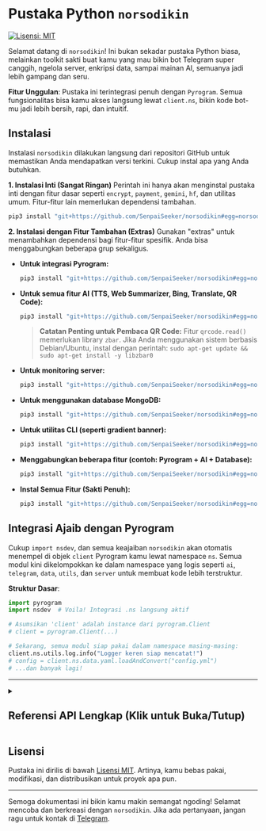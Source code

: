 # Pustaka Python `norsodikin`

[![Lisensi: MIT](https://img.shields.io/badge/License-MIT-yellow.svg)](https://opensource.org/licenses/MIT)

Selamat datang di `norsodikin`! Ini bukan sekadar pustaka Python biasa, melainkan toolkit sakti buat kamu yang mau bikin bot Telegram super canggih, ngelola server, enkripsi data, sampai mainan AI, semuanya jadi lebih gampang dan seru.

**Fitur Unggulan**: Pustaka ini terintegrasi penuh dengan `Pyrogram`. Semua fungsionalitas bisa kamu akses langsung lewat `client.ns`, bikin kode bot-mu jadi lebih bersih, rapi, dan intuitif.

## Instalasi

Instalasi `norsodikin` dilakukan langsung dari repositori GitHub untuk memastikan Anda mendapatkan versi terkini. Cukup instal apa yang Anda butuhkan.

**1. Instalasi Inti (Sangat Ringan)**
Perintah ini hanya akan menginstal pustaka inti dengan fitur dasar seperti `encrypt`, `payment`, `gemini`, `hf`, dan utilitas umum. Fitur-fitur lain memerlukan dependensi tambahan.

```bash
pip3 install "git+https://github.com/SenpaiSeeker/norsodikin#egg=norsodikin"
```

**2. Instalasi dengan Fitur Tambahan (Extras)**
Gunakan "extras" untuk menambahkan dependensi bagi fitur-fitur spesifik. Anda bisa menggabungkan beberapa grup sekaligus.

*   **Untuk integrasi Pyrogram:**
    ```bash
    pip3 install "git+https://github.com/SenpaiSeeker/norsodikin#egg=norsodikin[pyrogram]"
    ```
*   **Untuk semua fitur AI (TTS, Web Summarizer, Bing, Translate, QR Code):**
    ```bash
    pip3 install "git+https://github.com/SenpaiSeeker/norsodikin#egg=norsodikin[ai]"
    ```
    > **Catatan Penting untuk Pembaca QR Code:**
    > Fitur `qrcode.read()` memerlukan library `zbar`. Jika Anda menggunakan sistem berbasis Debian/Ubuntu, instal dengan perintah:
    > `sudo apt-get update && sudo apt-get install -y libzbar0`

*   **Untuk monitoring server:**
    ```bash
    pip3 install "git+https://github.com/SenpaiSeeker/norsodikin#egg=norsodikin[server]"
    ```
*   **Untuk menggunakan database MongoDB:**
    ```bash
    pip3 install "git+https://github.com/SenpaiSeeker/norsodikin#egg=norsodikin[database]"
    ```
*   **Untuk utilitas CLI (seperti gradient banner):**
    ```bash
    pip3 install "git+https://github.com/SenpaiSeeker/norsodikin#egg=norsodikin[cli]"
    ```
*   **Menggabungkan beberapa fitur (contoh: Pyrogram + AI + Database):**
    ```bash
    pip3 install "git+https://github.com/SenpaiSeeker/norsodikin#egg=norsodikin[pyrogram,ai,database]"
    ```
*   **Instal Semua Fitur (Sakti Penuh):**
    ```bash
    pip3 install "git+https://github.com/SenpaiSeeker/norsodikin#egg=norsodikin[all]"
    ```

## Integrasi Ajaib dengan Pyrogram

Cukup `import nsdev`, dan semua keajaiban `norsodikin` akan otomatis menempel di objek `client` Pyrogram kamu lewat namespace `ns`. Semua modul kini dikelompokkan ke dalam namespace yang logis seperti `ai`, `telegram`, `data`, `utils`, dan `server` untuk membuat kode lebih terstruktur.

**Struktur Dasar**:

```python
import pyrogram
import nsdev  # Voila! Integrasi .ns langsung aktif

# Asumsikan 'client' adalah instance dari pyrogram.Client
# client = pyrogram.Client(...)

# Sekarang, semua modul siap pakai dalam namespace masing-masing:
client.ns.utils.log.info("Logger keren siap mencatat!")
# config = client.ns.data.yaml.loadAndConvert("config.yml")
# ...dan banyak lagi!
```

---

<details>
<summary><h2><strong>Referensi API Lengkap (Klik untuk Buka/Tutup)</strong></h2></summary>

Berikut adalah panduan mendalam untuk setiap modul yang tersedia.

### 1. `actions` -> `client.ns.telegram.actions`
Modul untuk menampilkan status *chat action* (seperti "typing...", "uploading photo...") secara otomatis selama sebuah proses berjalan. Ini memberikan feedback visual kepada pengguna bahwa bot sedang sibuk.

**Struktur & Inisialisasi:**
Modul ini digunakan sebagai *context manager* (`async with`), yang akan memulai dan menghentikan pengiriman *chat action* secara otomatis.

**Contoh Penggunaan Lengkap:**
```python
import asyncio

# @app.on_message(...)
async def long_process_handler(client, message):
    # Bot akan menampilkan status "typing..." selama 5 detik
    await message.reply("Saya akan berpura-pura sibuk mengetik selama 5 detik...")
    async with client.ns.telegram.actions.typing(message.chat.id):
        await asyncio.sleep(5)
    
    # Bot akan menampilkan "uploading video..." selama proses upload
    await message.reply("Sekarang saya akan upload video (simulasi)...")
    async with client.ns.telegram.actions.upload_video(message.chat.id):
        # ... kode untuk proses upload file video Anda di sini ...
        await asyncio.sleep(8)
    
    await message.reply("Selesai!")

```
**Metode yang Tersedia:**
- `.typing(chat_id)`
- `.upload_photo(chat_id)`
- `.upload_video(chat_id)`
- `.record_video(chat_id)`
- `.record_voice(chat_id)`

---

### 2. `addUser` -> `client.ns.server.user`
Modul ini berfungsi sebagai manajer pengguna SSH jarak jauh di server Linux, memungkinkan Anda menambah dan menghapus pengguna langsung dari skrip Python dan mengirim notifikasi ke Telegram.

**Struktur & Inisialisasi:**
Kelas `SSHUserManager` diinisialisasi dengan kredensial bot Telegram yang akan digunakan untuk mengirim detail login.

- **Parameter Wajib:**
  - `bot_token` (`str`): Token bot Telegram Anda.
  - `chat_id` (`int`|`str`): ID chat tujuan untuk notifikasi.

```python
user_manager = client.ns.server.user(
    bot_token="TOKEN_BOT_TELEGRAM_ANDA", 
    chat_id=CHAT_ID_TUJUAN_ANDA
)
```

**Contoh Penggunaan Lengkap:**
```python
# Menambah pengguna dengan username dan password acak
# Detail login akan dikirim ke chat_id yang dikonfigurasi
user_manager.add_user()

# Menambah pengguna dengan username dan password yang ditentukan
user_manager.add_user(
    ssh_username="budi", 
    ssh_password="PasswordKuatRahasia123"
)

# Menghapus pengguna dari sistem
user_manager.delete_user(ssh_username="budi")
```
**Catatan Penting:** Skrip ini memerlukan hak akses `sudo` untuk dapat menjalankan perintah `adduser` dan `deluser` di server.

---

### 3. `argument` -> `client.ns.telegram.arg`
Toolkit untuk mem-parsing dan mengekstrak informasi dari objek `message` Pyrogram. Sangat berguna di dalam message handler untuk mengambil argumen, user, dan alasan.

**Contoh Penggunaan:**
Anggap Anda memiliki handler untuk perintah `/ban @user Pelanggaran berat`.
```python
@app.on_message(filters.command("ban"))
async def ban_user(client, message):
    # Mengambil ID user dan alasan dari pesan
    # Bekerja untuk reply, username (@user), dan user ID
    user_id, reason = await client.ns.telegram.arg.getReasonAndId(message)
    if user_id:
        print(f"User yang akan diban: {user_id}")
        print(f"Alasan: {reason or 'Tidak ada alasan'}")
    else:
        print("User tidak ditemukan.")

    # Mengambil seluruh teks setelah perintah
    full_args = client.ns.telegram.arg.getMessage(message, is_arg=True)
    print(f"Argumen lengkap: {full_args}")

    # Cek apakah pengirim pesan adalah admin di grup
    is_admin = await client.ns.telegram.arg.getAdmin(message)
    print(f"Apakah pengirim admin? {is_admin}")
    
    # Membuat mention link yang aman untuk log
    me = await client.get_me()
    mention_link = client.ns.telegram.arg.getMention(me, tag_and_id=True)
    print(f"Mention saya dengan ID: {mention_link}")
```

---

### 4. `bing` -> `client.ns.ai.bing` (Tidak Stabil)
Generator gambar AI menggunakan Bing Image Creator. Karena ketergantungan pada *web scraping*, modul ini rentan terhadap perubahan dari sisi Bing. Gunakan dengan hati-hati.

**Struktur & Inisialisasi:**
Membutuhkan cookie autentikasi `_U` dari browser Anda setelah login ke `bing.com/create`.

- **Parameter Wajib:**
  - `auth_cookie_u` (`str`): Nilai cookie `_U` dari bing.com.

```python
BING_COOKIE = "NILAI_COOKIE__U_ANDA"
bing_generator = client.ns.ai.bing(auth_cookie_u=BING_COOKIE)
```

**Contoh Penggunaan:**
```python
prompt_gambar = "seekor rubah cyberpunk mengendarai motor di kota neon"
try:
    # Parameter opsional: num_images (default: 4), max_wait_seconds (default: 300)
    list_url = await bing_generator.generate(
        prompt=prompt_gambar, 
        num_images=2
    )
    print("URL gambar yang dihasilkan:", list_url)
    # Anda bisa mengirim URL ini langsung ke Telegram
    # for url in list_url:
    #     await message.reply_photo(url)
except Exception as e:
    print(f"Gagal membuat gambar: {e}")
```

---

### 5. `button` -> `client.ns.telegram.button`
Perkakas canggih untuk membuat `InlineKeyboardMarkup` dan `ReplyKeyboardMarkup` dengan sintaks yang intuitif, termasuk fitur paginasi otomatis.

**Membuat Inline Keyboard dari Teks**
- **Aturan:** Setiap tombol harus dalam blok `|...|`. Setiap blok membuat baris baru.
- **Format:** `| Teks Tombol - data_callback_atau_url |`
- **Gabung Baris:** Gunakan `;same` di akhir data callback untuk menggabungkan tombol ke baris sebelumnya.

```python
teks_inline = """
Pilih opsi:
| 👤 Profil Saya - profil_user |
| 🌐 Website Kami - https://github.com/SenpaiSeeker/norsodikin |
| 📚 Bantuan - bantuan;same |
"""
# Layout: Baris 1: "Profil Saya". Baris 2: "Website Kami" dan "Bantuan".
keyboard_inline, sisa_teks = client.ns.telegram.button.create_inline_keyboard(teks_inline)
# await message.reply(sisa_teks, reply_markup=keyboard_inline)
```

**Membuat Paginasi (Halaman Tombol) Otomatis**
Fungsi `create_pagination_keyboard` secara otomatis membuat keyboard berhalaman untuk daftar yang panjang.
```python
list_produk = [{"text": f"Produk #{i}", "data": f"prod_{i}"} for i in range(1, 31)]
halaman_sekarang = 2 # Halaman yang ingin ditampilkan

# Membuat keyboard paginasi
keyboard_paginasi = client.ns.telegram.button.create_pagination_keyboard(
    items=list_produk,                      # list item, bisa dict atau string
    current_page=halaman_sekarang,          # halaman saat ini
    items_per_page=6,                       # jumlah item per halaman (opsional, default 5)
    items_per_row=2,                        # jumlah item per baris (opsional, default 1)
    callback_prefix="nav_produk",           # prefix untuk callback navigasi (e.g., "nav_produk_1")
    item_callback_prefix="pilih_produk",    # prefix untuk callback item (e.g., "pilih_produk_prod_5")
    extra_params=[                          # tombol tambahan di bagian bawah
        {"text": "« Kembali ke Menu", "callback_data": "menu_utama"},
    ]
)
# await message.reply("Daftar produk (Halaman 2 dari 5):", reply_markup=keyboard_paginasi)
```
---

### 6. `database` -> `client.ns.data.db`
Sistem database fleksibel yang mendukung penyimpanan lokal (JSON), SQLite, dan MongoDB, dengan enkripsi data otomatis.

**Inisialisasi Database**
Pilih backend penyimpanan Anda saat inisialisasi.

```python
# Opsi 1: JSON Lokal (Default, paling sederhana)
db = client.ns.data.db()

# Opsi 2: SQLite (Lebih Cepat dan Robust)
db_sqlite = client.ns.data.db(storage_type="sqlite", file_name="bot_data")

# Opsi 3: MongoDB (Skalabilitas Tinggi)
db_mongo = client.ns.data.db(
    storage_type="mongo",
    mongo_url="mongodb://user:pass@host:port/"
)

# Opsi 4: Inisialisasi Lanjutan dengan Semua Parameter
db_full = client.ns.data.db(
    storage_type="sqlite",
    file_name="production_db",
    keys_encrypt="KUNCI_ENKRIPSI_SANGAT_RAHASIA_ANDA", # Ganti dengan kunci Anda sendiri!
    method_encrypt="bytes", # Pilihan: 'bytes', 'shift', 'binary'
    auto_backup=True,
    backup_bot_token="TOKEN_BOT_UNTUK_BACKUP",
    backup_chat_id="ID_CHAT_TUJUAN_BACKUP",
    backup_interval_hours=24 # Backup setiap 24 jam
)
```

**Operasi Data Dasar (CRUD)**
Gunakan `setVars`, `getVars`, `setListVars`, `getListVars`, `removeVars` dll. Parameter `var_key` berfungsi seperti "folder" untuk mengorganisir data.

```python
user_id = 12345
# Menyimpan string
db.setVars(user_id, "nama", "Budi", var_key="profil")
# Menyimpan list
db.setListVars(user_id, "hobi", "Membaca", var_key="profil")
db.setListVars(user_id, "hobi", "Ngoding", var_key="profil")
# Mendapatkan data
nama = db.getVars(user_id, "nama", var_key="profil")
hobi_list = db.getListVars(user_id, "hobi", var_key="profil")
print(f"{nama} punya hobi: {hobi_list}") # Output: Budi punya hobi: ['Membaca', 'Ngoding']

# Mengelola masa aktif user
db.setExp(user_id, exp=30) # User aktif selama 30 hari
sisa_hari = db.daysLeft(user_id)
print(f"Sisa masa aktif: {sisa_hari} hari")

if db.checkAndDeleteIfExpired(user_id):
    print("Pengguna kedaluwarsa dan datanya telah dihapus.")
```
---

### 7. `encrypt` -> `client.ns.code`
Koleksi kelas untuk enkripsi dan dekripsi data dengan berbagai metode.

**Struktur & Inisialisasi:**
- **Parameter `CipherHandler`:**
  - `key` (`str`): Kunci rahasia untuk enkripsi.
  - `method` (`str`): Metode enkripsi. Pilihan: `bytes` (direkomendasikan), `shift`, `binary`.
- **Parameter `AsciiManager`:**
  - `key` (`str`): Kunci rahasia untuk enkripsi berbasis ASCII offset.

```python
# Direkomendasikan
cipher_bytes = client.ns.code.Cipher(key="kunci-rahasia-super-aman-123", method="bytes")

# Metode alternatif
cipher_shift = client.ns.code.Cipher(key="kunci-shift", method="shift")
ascii_manager = client.ns.code.Ascii(key="kunci-lain-lagi")
```

**Contoh Penggunaan:**
```python
data_asli = {"id": 123, "plan": "premium", "user": "Budi"}

# Enkripsi
terenkripsi_hex = cipher_bytes.encrypt(data_asli)
print(f"Data Terenkripsi (hex): {terenkripsi_hex}")

# Dekripsi
didekripsi_kembali = cipher_bytes.decrypt(terenkripsi_hex)
print(f"Data Didekripsi: {didekripsi_kembali}")
print(f"Tipe data setelah dekripsi: {type(didekripsi_kembali)}")
```

---

### 8. `formatter` -> `client.ns.telegram.formatter`
Builder canggih untuk menyusun pesan berformat dengan sintaks Markdown kustom atau mode HTML standar.

**Struktur & Inisialisasi:**
- **Parameter:** `mode` (`str`) - "markdown" (default) atau "html".

```python
fmt = client.ns.telegram.formatter("markdown") # Atau "html"
```
Sintaks Markdown Kustom: `**Bold**`, `__Italic__`, `--Underline--`, `~~Strike~~`, `||Spoiler||`, `\`Code\``.

**Contoh Penggunaan:**
```python
pesan_terformat = (
    fmt.bold("🔥 Update Sistem Penting 🔥").new_line(2)
    .text("Halo semua, kami ingin menginformasikan bahwa:").new_line()
    .underline("Semua Layanan Telah Kembali Normal").new_line()
    .italic("Terima kasih atas kesabaran Anda selama perbaikan.").new_line(2)
    .mono("Kode insiden: SRV-2024-08-XYZ").new_line()
    .link("Lihat log lengkap di sini", "https://github.com/SenpaiSeeker/norsodikin")
    .to_string()
)
# await message.reply(pesan_terformat, disable_web_page_preview=True)
```
---

### 9. `gemini` -> `client.ns.ai.gemini`
Integrasi dengan Google Gemini API untuk fungsionalitas chatbot dan fitur AI kreatif lainnya seperti "Cek Khodam".

**Struktur & Inisialisasi:**
- **Parameter Wajib:**
  - `api_key` (`str`): Kunci API Google Gemini Anda.

```python
GEMINI_KEY = "API_KEY_GEMINI_ANDA"
chatbot = client.ns.ai.gemini(api_key=GEMINI_KEY)
```

**Contoh 1: Chatbot Umum**
```python
user_id = "sesi_unik_pengguna_123"
bot_name = "Bot Cerdas" # Nama bot Anda untuk salam pembuka
pertanyaan = "jelaskan apa itu lubang hitam secara sederhana"
jawaban = chatbot.send_chat_message(pertanyaan, user_id, bot_name)

print(jawaban)
# await message.reply(jawaban)
```

**Contoh 2: Fitur "Cek Khodam" (Hiburan)**
Fungsi `send_khodam_message` menggunakan instruksi sistem khusus untuk menghasilkan deskripsi "khodam" berdasarkan nama.
```python
user_id = message.from_user.id # Gunakan ID user untuk memisahkan sesi
nama_pengguna = message.from_user.first_name
deskripsi_khodam = chatbot.send_khodam_message(nama_pengguna, user_id)

pesan_khodam = (
    fmt.bold(f"✨ Khodam Terdeteksi untuk {nama_pengguna} ✨").new_line(2)
    .text(deskripsi_khodam)
    .to_string()
)
# await message.reply(pesan_khodam)
```

---

### 10. `gradient` -> `client.ns.utils.grad`
Mempercantik output terminal dengan teks bergradien dan timer countdown. Berguna untuk CLI atau saat menjalankan bot dari konsol.

**Contoh Penggunaan:**
```python
import asyncio

# Menampilkan banner teks dengan warna gradien
client.ns.utils.grad.render_text("Norsodikin")

# Menjalankan timer countdown di terminal
await client.ns.utils.grad.countdown(
    seconds=10, 
    text="Bot akan dimulai dalam: {time}"
)
print("\nBot dimulai!")
```

---

### 11. `hf` -> `client.ns.ai.hf` (Direkomendasikan)
Generator gambar AI stabil menggunakan Hugging Face Inference API. Alternatif yang lebih andal dibandingkan `bing`.

**Struktur & Inisialisasi:**
- **Parameter Wajib:**
  - `api_key` (`str`): Token API Hugging Face Anda (biasanya dimulai dengan `hf_`).
- **Parameter Opsional:**
  - `model_id` (`str`): ID model di Hugging Face Hub (default: `stabilityai/stable-diffusion-xl-base-1.0`).

```python
HF_TOKEN = "hf_TOKEN_ANDA"
hf_generator = client.ns.ai.hf(
    api_key=HF_TOKEN, 
    model_id="runwayml/stable-diffusion-v1-5" # Contoh menggunakan model lain
)
```

**Contoh Penggunaan:**
```python
from io import BytesIO

prompt = "foto seorang astronot duduk santai di pantai mars, gaya realistis"
try:
    # Generate 1 gambar
    list_bytes = await hf_generator.generate(prompt, num_images=1)
    
    if list_bytes:
        gambar_bytes = list_bytes[0]
        # Kirim sebagai file
        file_gambar = BytesIO(gambar_bytes)
        file_gambar.name = "hasil-ai.png"
        # await message.reply_photo(file_gambar, caption=f"Prompt: {prompt}")
except Exception as e:
    print(f"Gagal membuat gambar: {e}")
```

---

### 12. `listen` -> `client.listen()` & `chat.ask()`
*Monkey-patching* untuk Pyrogram yang menambahkan alur percakapan interaktif, memungkinkan bot untuk "menunggu" jawaban dari pengguna.

**Aktivasi:** Cukup `from nsdev import listen` di awal skrip utama Anda.

**Contoh Penggunaan:**
```python
import asyncio
from nsdev import listen # Wajib di-import

# @app.on_message(filters.command("register"))
async def register(client, message):
    try:
        nama_msg = await message.chat.ask(
            "Halo! Siapa namamu?", 
            timeout=30 # Waktu tunggu dalam detik (opsional)
        )
        
        umur_msg = await message.chat.ask(
            f"Senang bertemu, {nama_msg.text}! Sekarang, berapa usiamu?",
            filters=filters.regex(r"^\d+$"), # Hanya menerima angka (opsional)
            timeout=30
        )
        
        await message.reply(
            f"Terima kasih! Data kamu tersimpan:\n"
            f"Nama: {nama_msg.text}\n"
            f"Umur: {umur_msg.text} tahun"
        )
    except asyncio.TimeoutError:
        await message.reply("Waktu habis. Silakan coba lagi /register.")
    except Exception as e:
        await message.reply(f"Terjadi error: {e}")
```

---

### 13. `logger` -> `client.ns.utils.log`
Logger canggih pengganti `print()` yang memberikan output berwarna, berformat, dan informatif ke konsol.

**Penggunaan Dasar (Tanpa Konfigurasi):**
```python
client.ns.utils.log.info("Memulai proses penting...")
data = {"id": 42, "user": "admin"}
client.ns.utils.log.debug(f"Data yang diterima: {data}")

try:
    hasil = 100 / 0
except Exception as e:
    # Error akan ditampilkan dengan warna merah dan detail lengkap
    client.ns.utils.log.error(f"Terjadi kesalahan fatal saat pembagian: {e}")
client.ns.utils.log.warning("Ini adalah peringatan, proses tetap berjalan.")
```

**Inisialisasi Kustom (Opsional):**
Anda bisa membuat instance logger baru dengan konfigurasi berbeda.
```python
# Membuat logger baru untuk modul spesifik
payment_logger = client.ns.utils.log.__class__(
    tz='America/New_York', # Zona waktu
    fmt='{asctime} [{levelname}] [PAYMENT] {message}', # Format log yang lebih simpel
    datefmt='%H:%M:%S' # Format waktu
)
payment_logger.info("Memproses pembayaran...")
```

---

### 14. `monitor` -> `client.ns.server.monitor`
Utilitas sederhana untuk memantau penggunaan sumber daya server Linux (CPU, RAM, Disk) secara real-time.

**Struktur & Return Value:**
Metode `get_stats()` mengembalikan objek `SimpleNamespace` yang berisi:
- `cpu_percent`, `ram_total_gb`, `ram_used_gb`, `ram_percent`, `disk_total_gb`, `disk_used_gb`, `disk_percent`.

**Contoh Penggunaan:**
```python
stats = client.ns.server.monitor.get_stats()
fmt = client.ns.telegram.formatter("markdown")

pesan_status = (
    fmt.bold("🖥️ Status Server").new_line(2)
    .text("▫️ CPU Load: ").mono(f"{stats.cpu_percent}%").new_line()
    .text("▫️ RAM Usage: ").mono(f"{stats.ram_used_gb:.2f} / {stats.ram_total_gb:.2f} GB ({stats.ram_percent}%)").new_line()
    .text("▫️ Disk Usage: ").mono(f"{stats.disk_used_gb:.2f} / {stats.disk_total_gb:.2f} GB ({stats.disk_percent}%)").new_line()
    .to_string()
)
# await message.reply(pesan_status)
```

---

### 15. `payment` -> `client.ns.payment`
Klien terintegrasi untuk berbagai payment gateway populer di Indonesia.

**A. Midtrans**
```python
midtrans = client.ns.payment.Midtrans(
    server_key="SERVER_KEY_ANDA", 
    client_key="CLIENT_KEY_ANDA", 
    is_production=False # Set True untuk mode produksi
)
payment_info = midtrans.create_payment(
    order_id="order-xyz-12345", 
    gross_amount=50000
)
print("URL Pembayaran Midtrans:", payment_info.redirect_url)

# Untuk mengecek status
status = midtrans.check_transaction(order_id="order-xyz-12345")
print("Status Transaksi:", status.transaction_status)
```

**B. Tripay**
```python
tripay = client.ns.payment.Tripay(api_key="API_KEY_TRIPAY_ANDA")
payment_data = tripay.create_payment(
    method="QRIS", 
    amount=25000, 
    order_id="order-abc-67890", 
    customer_name="Budi"
)
print("Referensi Tripay:", payment_data.data.reference)
print("URL Checkout:", payment_data.data.checkout_url)
```

---

### 16. `progress` -> `client.ns.utils.progress`
Callback helper untuk menampilkan progress bar dinamis saat mengunggah atau mengunduh file besar dengan Pyrogram.

**Alur Kerja:**
1.  Kirim pesan awal (placeholder).
2.  Inisialisasi `TelegramProgressBar` dengan `client` dan `message` dari langkah 1.
3.  Gunakan metode `.update` dari objek progress bar sebagai nilai parameter `progress` di fungsi Pyrogram.

**Contoh Penggunaan:**
```python
# @app.on_message(filters.command("upload"))
async def upload_handler(client, message):
    pesan_status = await message.reply("🚀 Mempersiapkan unggahan...")
    progress_bar = client.ns.utils.progress(
        client=client, 
        message=pesan_status, 
        task_name="Uploading Video.mp4"
    )

    try:
        await client.send_video(
            chat_id=message.chat.id, 
            video="path/ke/video_besar.mp4", 
            caption="Ini video besar yang diunggah dengan progress bar.",
            progress=progress_bar.update # Ini kuncinya!
        )
        await pesan_status.delete() # Hapus pesan progress setelah selesai
    except Exception as e:
        await pesan_status.edit(f"Gagal mengunggah: {e}")

```
---

### 17. `qrcode` -> `client.ns.ai.qrcode`
Modul AI untuk membuat dan membaca gambar QR Code.

**Inisialisasi:**
```python
qr_manager = client.ns.ai.qrcode()
```

#### **A. Membuat QR Code**
Metode `generate(data: str)` mengubah teks atau URL menjadi gambar QR Code.

**Contoh Penggunaan:**
```python
from io import BytesIO

teks_atau_url = "https://github.com/SenpaiSeeker/norsodikin"
qr_bytes = await qr_manager.generate(data=teks_atau_url)

qr_file = BytesIO(qr_bytes)
qr_file.name = "qrcode.png"

# await message.reply_photo(qr_file, caption=f"QR Code untuk:\n`{teks_atau_url}`")
```

#### **B. Membaca QR Code dari Gambar**
Metode `read(image_data: bytes)` mengekstrak teks dari gambar QR Code.

**Catatan Instalasi Penting:**
Fitur ini memerlukan pustaka sistem `ZBar`. Jika Anda menggunakan OS berbasis **Debian** atau **Ubuntu**, Anda **wajib** menginstalnya terlebih dahulu dengan perintah:
```bash
sudo apt-get install libzbar0
```
Tanpa pustaka ini, fungsi pembaca QR Code akan gagal.

- **Parameter:** `image_data` (`bytes`): Data gambar mentah.
- **Return:** `str` (teks hasil decode) atau `None` jika gagal.

**Contoh Penggunaan dengan Pyrogram:**
```python
# @app.on_message(filters.command("readqr") | filters.photo)
async def read_qr_handler(client, message):
    target_message = message.reply_to_message or message
    
    if not target_message.photo:
        await message.reply("Mohon balas ke sebuah gambar atau kirim gambar langsung.")
        return

    status_msg = await message.reply("🔍 Memindai QR Code...")
    # Download foto ke memory
    photo_bytes_io = await client.download_media(target_message.photo.file_id, in_memory=True)
    image_data = photo_bytes_io.getvalue()

    # Panggil metode read dari modul
    decoded_text = await qr_manager.read(image_data=image_data)

    if decoded_text:
        await status_msg.edit(f"✅ **QR Code Terbaca:**\n\n`{decoded_text}`")
    else:
        await status_msg.edit("❌ Tidak dapat menemukan QR Code pada gambar ini.")
```

---

### 18. `shell` -> `client.ns.utils.shell`
Eksekutor perintah shell/terminal secara asinkron dari dalam Python. Berguna untuk tugas otomatisasi dan manajemen server.

**Struktur & Return Value:**
Metode `run(command)` mengembalikan tuple yang berisi: (`stdout`, `stderr`, `returncode`).
- `stdout` (`str`): Output standar dari perintah.
- `stderr` (`str`): Output error dari perintah (jika ada).
- `returncode` (`int`): Kode status eksekusi (0 berarti sukses).

**Contoh Penggunaan:**
```python
# Menjalankan perintah 'ls -l'
stdout, stderr, code = await client.ns.utils.shell.run("ls -l /home")

if code == 0:
    # Sukses
    # await message.reply(f"**Hasil `ls -l`:**\n```{stdout}```")
    print(stdout)
else:
    # Gagal
    # await message.reply(f"**Error saat menjalankan perintah:**\n```{stderr}```")
    print(stderr)
```
**Peringatan Keamanan:** Hati-hati saat menjalankan perintah yang berasal dari input pengguna untuk menghindari *shell injection*. Selalu validasi input jika memungkinkan.

---

### 19. `storekey` -> `client.ns.data.key`
Manajer untuk menangani kunci rahasia dan nama file environment dari argumen terminal, mencegah *hardcoding* kredensial.

**1. Cara Menjalankan di Terminal:**
```bash
python3 main.py --key kunci-rahasia-anda --env config.env
```

**2. Cara Menggunakan di Kode Python:**
```python
# Di file main.py Anda
key_manager = client.ns.data.key()
try:
    # Fungsi ini akan membaca argumen dari terminal
    kunci_rahasia, nama_file_env = key_manager.handle_arguments()
    
    print(f"Menggunakan Kunci: {kunci_rahasia}")
    print(f"File Environment: {nama_file_env}")
    
    # Gunakan variabel ini untuk setup selanjutnya, misal load env file
    # from dotenv import load_dotenv
    # load_dotenv(nama_file_env)
    
except SystemExit:
    # Skrip akan berhenti jika argumen tidak lengkap
    print("Skrip dihentikan karena argumen --key dan --env wajib diisi.")

```
---

### 20. `translate` -> `client.ns.ai.translate`
Modul AI untuk menerjemahkan teks ke berbagai bahasa menggunakan Google Translate API.

**Struktur & Inisialisasi:**
Kelas `Translator` tidak memerlukan parameter saat inisialisasi.

**Metode Utama & Parameter:**
- `to(text: str, dest_lang: str = 'en')`
  - `text`: Teks yang ingin diterjemahkan.
  - `dest_lang`: Kode bahasa tujuan (misal: 'en' untuk Inggris, 'ja' untuk Jepang, 'id' untuk Indonesia). Default-nya adalah 'en'.

**Contoh Penggunaan:**
```python
translator = client.ns.ai.translate()

# Terjemahkan dari Indonesia ke Inggris
teks_id = "Selamat pagi, bagaimana kabarmu?"
hasil_en = await translator.to(teks_id, dest_lang="en")
print(f"'{teks_id}' -> '{hasil_en}'")

# Terjemahkan dari Inggris ke Jepang
teks_en = "Artificial intelligence will change the world."
hasil_ja = await translator.to(teks_en, dest_lang="ja")
print(f"'{teks_en}' -> '{hasil_ja}'")
```

---

### 21. `tts` -> `client.ns.ai.tts`
Modul AI untuk mengubah teks menjadi pesan suara (Text-to-Speech) menggunakan API Google.

**Struktur & Inisialisasi:**
Kelas ini tidak memerlukan parameter saat inisialisasi.

**Contoh Penggunaan:**
```python
from io import BytesIO

tts_generator = client.ns.ai.tts()
audio_bytes = await tts_generator.generate(
    text="Halo, ini adalah pesan suara yang dibuat secara otomatis oleh Norsodikin.", 
    lang="id" # Kode bahasa (opsional, default 'id')
)

file_suara = BytesIO(audio_bytes)
file_suara.name = "notifikasi.ogg" # Nama file penting untuk Telegram
# await message.reply_voice(file_suara, caption="Pesan Suara Penting!")
```

---

### 22. `url` -> `client.ns.utils.url`
Utilitas sederhana untuk memendekkan URL menggunakan layanan TinyURL.

**Struktur & Inisialisasi:**
Kelas `UrlUtils` tidak memerlukan parameter saat inisialisasi.

**Metode Utama & Parameter:**
- `shorten(long_url: str)`
  - `long_url`: URL panjang yang ingin Anda perpendek.

**Contoh Penggunaan:**
```python
url_panjang = "https://github.com/SenpaiSeeker/norsodikin/blob/main/README.md"
url_pendek = await client.ns.utils.url.shorten(url_panjang)

print(f"URL Panjang: {url_panjang}")
print(f"URL Pendek: {url_pendek}")
# await message.reply(f"URL telah dipendekkan: {url_pendek}")
```

---

### 23. `web` -> `client.ns.ai.web`
Alat AI canggih untuk melakukan *scraping* konten teks dari sebuah URL dan merangkumnya menggunakan model Gemini.

**Struktur & Inisialisasi:**
**Penting:** Kelas ini *harus* diinisialisasi dengan sebuah instance dari `gemini` yang sudah dibuat sebelumnya.
```python
# 1. Buat instance Gemini terlebih dahulu
gemini_bot = client.ns.ai.gemini(api_key="GEMINI_API_KEY_ANDA")

# 2. Berikan instance tersebut saat membuat WebSummarizer
web_summarizer = client.ns.ai.web(gemini_instance=gemini_bot)
```

**Contoh Penggunaan:**
```python
url_berita = "https://www.kompas.com/global/read/2023/12/13/165507970/apa-itu-kecerdasan-buatan-pengertian-dan-contohnya"
status_msg = await message.reply("⏳ Sedang membaca dan merangkum artikel...")

try:
    # Parameter max_length bersifat opsional, default 8000 karakter
    # Berguna untuk menghemat token jika artikel sangat panjang
    rangkuman = await web_summarizer.summarize(url_berita, max_length=5000)

    # Tampilkan hasilnya
    # await status_msg.edit(f"📄 **Rangkuman Artikel:**\n\n{rangkuman}")
except Exception as e:
    # await status_msg.edit(f"Gagal merangkum: {e}")
```

---

### 24. `ymlreder` -> `client.ns.data.yaml`
Utilitas praktis untuk membaca file konfigurasi `.yml` dan mengubahnya menjadi objek Python yang bisa diakses dengan notasi titik (`.`).

**Contoh File `config.yml`:**
```yaml
app:
  name: "Bot Canggih"
  version: "1.2.0"
api_keys:
  - name: "google"
    key: "key-123"
  - name: "openai"
    key: "key-456"
database:
  host: "localhost"
  port: 5432
  user: "admin"
```

**Contoh Kode:**
```python
# Muat dan konversi file YAML
config = client.ns.data.yaml.loadAndConvert("config.yml")

if config:
    # Akses konfigurasi dengan mudah menggunakan notasi titik
    print(f"Nama Aplikasi: {config.app.name} (v{config.app.version})")
    print(f"Host Database: {config.database.host}:{config.database.port}")
    
    # Bekerja dengan list of objects
    for api in config.api_keys:
        if api.name == "google":
            print(f"Kunci API Google ditemukan: {api.key}")
else:
    print("Gagal memuat file konfigurasi.")
```
---
</details>

## Lisensi

Pustaka ini dirilis di bawah [Lisensi MIT](https://opensource.org/licenses/MIT). Artinya, kamu bebas pakai, modifikasi, dan distribusikan untuk proyek apa pun.

---

Semoga dokumentasi ini bikin kamu makin semangat ngoding! Selamat mencoba dan berkreasi dengan `norsodikin`. Jika ada pertanyaan, jangan ragu untuk kontak di [Telegram](https://t.me/NorSodikin).
